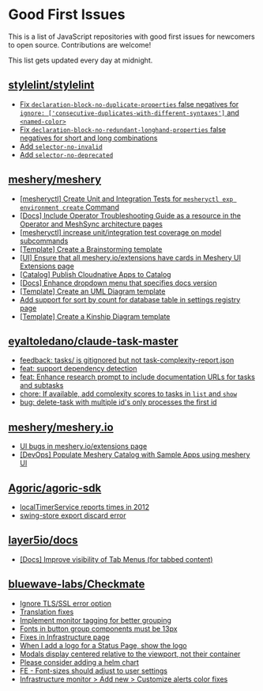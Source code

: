 # Good First Issues

This is a list of JavaScript repositories with good first issues for newcomers to open source. Contributions are welcome!

This list gets updated every day at midnight.

## [stylelint/stylelint](https://github.com/stylelint/stylelint)

- [Fix `declaration-block-no-duplicate-properties` false negatives for `ignore: ['consecutive-duplicates-with-different-syntaxes']` and `<named-color>`](https://github.com/stylelint/stylelint/issues/8535)
- [Fix `declaration-block-no-redundant-longhand-properties` false negatives for short and long combinations](https://github.com/stylelint/stylelint/issues/8349)
- [Add `selector-no-invalid`](https://github.com/stylelint/stylelint/issues/3480)
- [Add `selector-no-deprecated`](https://github.com/stylelint/stylelint/issues/8225)

## [meshery/meshery](https://github.com/meshery/meshery)

- [[mesheryctl] Create Unit and Integration Tests for `mesheryctl exp environment create` Command](https://github.com/meshery/meshery/issues/12138)
- [[Docs] Include Operator Troubleshooting Guide as a resource in the Operator and MeshSync architecture pages](https://github.com/meshery/meshery/issues/11430)
- [[mesheryctl] increase unit/integration test coverage on model subcommands](https://github.com/meshery/meshery/issues/14042)
- [[Template] Create a Brainstorming template](https://github.com/meshery/meshery/issues/12503)
- [[UI] Ensure that all meshery.io/extensions have cards in Meshery UI Extensions page](https://github.com/meshery/meshery/issues/13623)
- [[Catalog] Publish Cloudnative Apps to Catalog](https://github.com/meshery/meshery/issues/9282)
- [[Docs] Enhance dropdown menu that specifies docs version](https://github.com/meshery/meshery/issues/9227)
- [[Template] Create an UML Diagram template](https://github.com/meshery/meshery/issues/12451)
- [Add support for sort by count for database table in settings registry page](https://github.com/meshery/meshery/issues/13958)
- [[Template] Create a Kinship Diagram template](https://github.com/meshery/meshery/issues/12452)

## [eyaltoledano/claude-task-master](https://github.com/eyaltoledano/claude-task-master)

- [feedback: tasks/ is gitignored but not task-complexity-report.json](https://github.com/eyaltoledano/claude-task-master/issues/293)
- [feat: support dependency detection](https://github.com/eyaltoledano/claude-task-master/issues/201)
- [feat: Enhance research prompt to include documentation URLs for tasks and subtasks](https://github.com/eyaltoledano/claude-task-master/issues/226)
- [chore: If available, add complexity scores to tasks in `list` and `show`](https://github.com/eyaltoledano/claude-task-master/issues/56)
- [bug: delete-task with multiple id's only processes the first id](https://github.com/eyaltoledano/claude-task-master/issues/140)

## [meshery/meshery.io](https://github.com/meshery/meshery.io)

- [UI bugs in meshery.io/extensions page](https://github.com/meshery/meshery.io/issues/2084)
- [[DevOps] Populate Meshery Catalog with Sample Apps using meshery UI](https://github.com/meshery/meshery.io/issues/1699)

## [Agoric/agoric-sdk](https://github.com/Agoric/agoric-sdk)

- [localTimerService reports times in 2012](https://github.com/Agoric/agoric-sdk/issues/2219)
- [swing-store export discard error](https://github.com/Agoric/agoric-sdk/issues/8716)

## [layer5io/docs](https://github.com/layer5io/docs)

- [[Docs] Improve visibility of Tab Menus (for tabbed content)](https://github.com/layer5io/docs/issues/466)

## [bluewave-labs/Checkmate](https://github.com/bluewave-labs/Checkmate)

- [Ignore TLS/SSL error option](https://github.com/bluewave-labs/Checkmate/issues/2108)
- [Translation fixes](https://github.com/bluewave-labs/Checkmate/issues/2015)
- [Implement monitor tagging for better grouping](https://github.com/bluewave-labs/Checkmate/issues/1546)
- [Fonts in button group components must be 13px](https://github.com/bluewave-labs/Checkmate/issues/2056)
- [Fixes in Infrastructure page](https://github.com/bluewave-labs/Checkmate/issues/1992)
- [When I add a logo for a Status Page, show the logo](https://github.com/bluewave-labs/Checkmate/issues/2054)
- [Modals display centered relative to the viewport, not their container](https://github.com/bluewave-labs/Checkmate/issues/1705)
- [Please consider adding a helm chart](https://github.com/bluewave-labs/Checkmate/issues/1680)
- [FE - Font-sizes should adjust to user settings](https://github.com/bluewave-labs/Checkmate/issues/1024)
- [Infrastructure monitor > Add new > Customize alerts color fixes](https://github.com/bluewave-labs/Checkmate/issues/2055)

